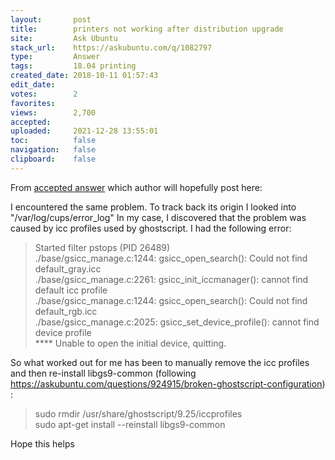 ```yaml
---
layout:       post
title:        printers not working after distribution upgrade
site:         Ask Ubuntu
stack_url:    https://askubuntu.com/q/1082797
type:         Answer
tags:         18.04 printing
created_date: 2018-10-11 01:57:43
edit_date:    
votes:        2
favorites:    
views:        2,700
accepted:     
uploaded:     2021-12-28 13:55:01
toc:          false
navigation:   false
clipboard:    false
---
```


From [accepted answer][1] which author will hopefully post here:

I encountered the same problem. To track back its origin I looked into 
"/var/log/cups/error_log" 
In my case, I discovered that the problem was caused by icc profiles used by ghostscript. I had the following error:
> Started filter pstops (PID 26489)    
> ./base/gsicc_manage.c:1244: gsicc_open_search(): Could not find default_gray.icc    
> ./base/gsicc_manage.c:2261: gsicc_init_iccmanager(): cannot find default icc profile   
> ./base/gsicc_manage.c:1244: gsicc_open_search(): Could not find default_rgb.icc    
> ./base/gsicc_manage.c:2025: gsicc_set_device_profile(): cannot find device profile   
> **** Unable to open the initial device, quitting.   

So what worked out for me has been to manually remove the icc profiles and then re-install libgs9-common (following https://askubuntu.com/questions/924915/broken-ghostscript-configuration) : 
> sudo rmdir /usr/share/ghostscript/9.25/iccprofiles   
> sudo apt-get install --reinstall libgs9-common   

Hope this helps 


  [1]: https://askubuntu.com/a/1080926/307523
